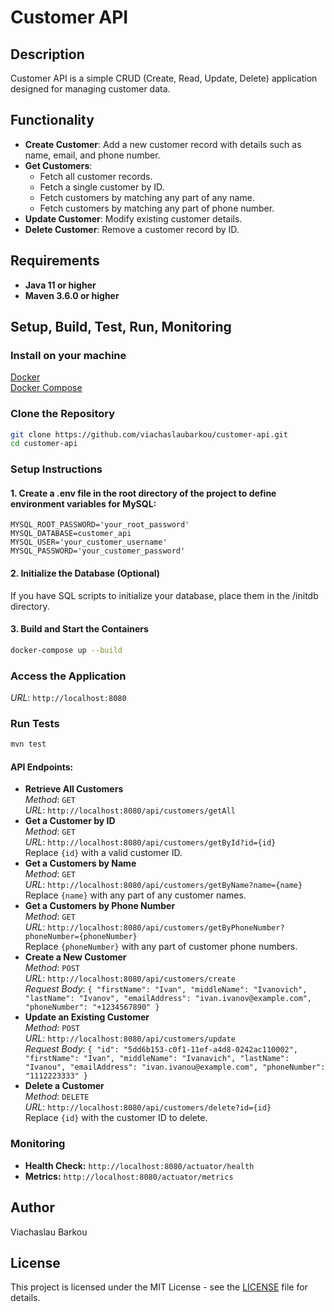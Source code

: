 # Customer API

## Description
Customer API is a simple CRUD (Create, Read, Update, Delete) application designed for managing customer data.

## Functionality
- **Create Customer**: Add a new customer record with details such as name, email, and phone number.
- **Get Customers**:
    - Fetch all customer records.
    - Fetch a single customer by ID.
    - Fetch customers by matching any part of any name.
    - Fetch customers by matching any part of phone number.
- **Update Customer**: Modify existing customer details.
- **Delete Customer**: Remove a customer record by ID.

## Requirements
- **Java 11 or higher**
- **Maven 3.6.0 or higher**

## Setup, Build, Test, Run, Monitoring
### Install on your machine
[Docker](https://docs.docker.com/get-docker/)  
[Docker Compose](https://docs.docker.com/compose/install/)
### Clone the Repository
```bash
git clone https://github.com/viachaslaubarkou/customer-api.git
cd customer-api
```
### Setup Instructions
#### 1. Create a .env file in the root directory of the project to define environment variables for MySQL:
```env
MYSQL_ROOT_PASSWORD='your_root_password'
MYSQL_DATABASE=customer_api
MYSQL_USER='your_customer_username'
MYSQL_PASSWORD='your_customer_password'
```
#### 2. Initialize the Database (Optional)
If you have SQL scripts to initialize your database, place them in the /initdb directory.
#### 3. Build and Start the Containers
```bash
docker-compose up --build
```
### Access the Application
*URL*: `http://localhost:8080`
### Run Tests
```bash
mvn test
```
#### API Endpoints:
* **Retrieve All Customers**  
*Method*: `GET`  
*URL*: `http://localhost:8080/api/customers/getAll`
* **Get a Customer by ID**  
*Method*: `GET`  
*URL*: `http://localhost:8080/api/customers/getById?id={id}`  
Replace `{id}` with a valid customer ID.
* **Get a Customers by Name**  
  *Method*: `GET`  
  *URL*: `http://localhost:8080/api/customers/getByName?name={name}`  
  Replace `{name}` with any part of any customer names.
* **Get a Customers by Phone Number**  
  *Method*: `GET`  
  *URL*: `http://localhost:8080/api/customers/getByPhoneNumber?phoneNumber={phoneNumber}`  
  Replace `{phoneNumber}` with any part of customer phone numbers.
* **Create a New Customer**  
*Method*: `POST`  
*URL*: `http://localhost:8080/api/customers/create`  
*Request Body*: `{ "firstName": "Ivan", "middleName": "Ivanovich", "lastName": "Ivanov", "emailAddress": "ivan.ivanov@example.com", "phoneNumber": "+1234567890" }`
* **Update an Existing Customer**  
*Method*: `POST`  
*URL*: `http://localhost:8080/api/customers/update`  
*Request Body*: `{ "id": "5dd6b153-c0f1-11ef-a4d8-0242ac110002", "firstName": "Ivan", "middleName": "Ivanavich", "lastName": "Ivanou", "emailAddress": "ivan.ivanou@example.com", "phoneNumber": "1112223333" }`
* **Delete a Customer**  
*Method*: `DELETE`  
*URL*: `http://localhost:8080/api/customers/delete?id={id}`  
Replace `{id}` with the customer ID to delete.
### Monitoring
* **Health Check:** `http://localhost:8080/actuator/health`  
* **Metrics:** `http://localhost:8080/actuator/metrics`

## Author
Viachaslau Barkou

## License
This project is licensed under the MIT License - see the [LICENSE](LICENSE) file for details.
